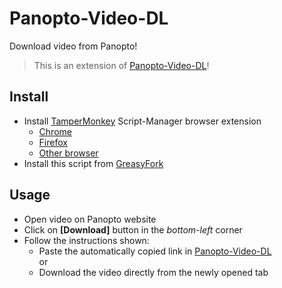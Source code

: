 # Panopto-Video-DL

Download video from Panopto!  

> This is an extension of [Panopto-Video-DL](https://github.com/Panopto-Video-DL/Panopto-Video-DL)!  

## Install

- Install [TamperMonkey](https://www.tampermonkey.net/) Script-Manager browser extension  
	- [Chrome](https://chrome.google.com/webstore/detail/tampermonkey/dhdgffkkebhmkfjojejmpbldmpobfkfo)  
	- [Firefox](https://addons.mozilla.org/en-US/firefox/addon/tampermonkey/)  
	- [Other browser](https://www.tampermonkey.net/)  
- Install this script from [GreasyFork](https://greasyfork.org/scripts/423661-panopto-video-dl)

## Usage  

- Open video on Panopto website  
- Click on **[Download]** button in the _bottom-left_ corner  
- Follow the instructions shown:  
	- Paste the automatically copied link in [Panopto-Video-DL](https://github.com/Panopto-Video-DL/Panopto-Video-DL)  
	or  
	- Download the video directly from the newly opened tab  
